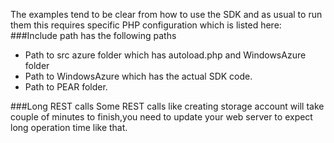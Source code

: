 The examples tend to be clear from how to use the SDK and as usual to run them this requires specific PHP configuration which is listed here:
###Include path has the following paths

* Path to src azure folder which has autoload.php and WindowsAzure folder
* Path to WindowsAzure which has the actual SDK code.
* Path to PEAR folder.

###Long REST calls
Some REST calls like creating storage account will take couple of minutes to finish,you need to update 
your web server to expect long operation time like that.